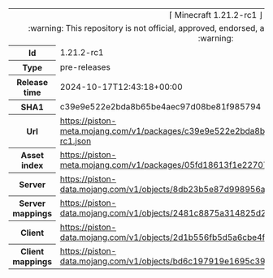 <html><table>
<tr><td colspan="2" align="center"><img width="0" height="0"><br/>⌈ Minecraft 1.21.2-rc1 ⌋<br/><img width="0" height="0"></td></tr>
<tr><td colspan="2" align="center"><img width="0" height="0"><br/>
:warning: This repository is not official, approved, endorsed, associated or connected with Mojang :warning:
<br/><img width="0" height="0"></td></tr>
<tr><th>Id</th><td>1.21.2-rc1</td></tr>
<tr><th>Type</th><td>pre-releases</td></tr>
<tr><th>Release time</th><td>2024-10-17T12:43:18+00:00</td></tr>
<tr><th>SHA1</th><td>c39e9e522e2bda8b65be4aec97d08be81f985794</td></tr>
<tr><th>Url</th><td><a href="https://piston-meta.mojang.com/v1/packages/c39e9e522e2bda8b65be4aec97d08be81f985794/1.21.2-rc1.json">https://piston-meta.mojang.com/v1/packages/c39e9e522e2bda8b65be4aec97d08be81f985794/1.21.2-rc1.json</a></td></tr>
<tr><th>Asset index</th><td><a href="https://piston-meta.mojang.com/v1/packages/05fd18613f1e227072ec30bad539dbf5f7d1cb26/18.json">https://piston-meta.mojang.com/v1/packages/05fd18613f1e227072ec30bad539dbf5f7d1cb26/18.json</a></td></tr>
<tr><th>Server</th><td><a href="https://piston-data.mojang.com/v1/objects/8db23b5e87d998956ac5b9a5d94d1b4db4b9ea44/server.jar">https://piston-data.mojang.com/v1/objects/8db23b5e87d998956ac5b9a5d94d1b4db4b9ea44/server.jar</a></td></tr>
<tr><th>Server mappings</th><td><a href="https://piston-data.mojang.com/v1/objects/2481c8875a314825d2257c050f3afb847a2cbbf0/server.txt">https://piston-data.mojang.com/v1/objects/2481c8875a314825d2257c050f3afb847a2cbbf0/server.txt</a></td></tr>
<tr><th>Client</th><td><a href="https://piston-data.mojang.com/v1/objects/2d1b556fb5d5a6cbe4f2e249e66e6d5496847a71/client.jar">https://piston-data.mojang.com/v1/objects/2d1b556fb5d5a6cbe4f2e249e66e6d5496847a71/client.jar</a></td></tr>
<tr><th>Client mappings</th><td><a href="https://piston-data.mojang.com/v1/objects/bd6c197919e1695c3948d6258bdd8769735dc881/client.txt">https://piston-data.mojang.com/v1/objects/bd6c197919e1695c3948d6258bdd8769735dc881/client.txt</a></td></tr>
</table></html>
